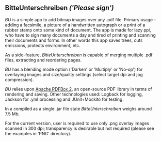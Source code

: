 ## BitteUnterschreiben *('Please sign')*

*BU* is a simple app to add bitmap images over any .pdf file. Primary usage - adding a facsimile, a picture of a 
handwritten autograph or a print of a rubber stamp onto some kind of document. The app is made for lazy ppl, who have to 
sign many documents a day and tired of printing and scanning their documents and forms. In other words this app saves 
trees, cuts emissions, protects environment, etc.

As a side-feature, *BitteUnterschreiben* is capable of merging multiple .pdf files, extracting and reordering pages.

*BU* has a blending mode option ('Darken' or 'Multiply' or 'No-op') for overlaying images and size/quality settings 
(select target dpi and jpg compression).

*BU* relies upon [Apache PDFBox 2](https://pdfbox.apache.org), an open-source PDF library in terms of rendering and 
saving. Other technologies used: Logback for logging, Jackson for .yml processing and JUnit+Mockito for testing.

In a compiled as a single .jar file state *BitteUnterschreiben* weighs around 7.5 Mb. 

For the current version, user is required to use only .png overlay images scanned in 300 dpi; transparency is desirable 
but not required (please see the examples in 'PNG' directory). 
